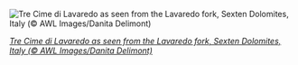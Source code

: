 
![Tre Cime di Lavaredo as seen from the Lavaredo fork, Sexten Dolomites, Italy (© AWL Images/Danita Delimont)](https://cn.bing.com//th?id=OHR.TreCime_EN-US0044017385_1920x1080.jpg&rf=LaDigue_1920x1080.jpg&pid=hp)

*[Tre Cime di Lavaredo as seen from the Lavaredo fork, Sexten Dolomites, Italy (© AWL Images/Danita Delimont)](https://www.bing.com/search?q=tre+cime+di+lavaredo&form=hpcapt&filters=HpDate%3a%2220201218_0800%22)*
